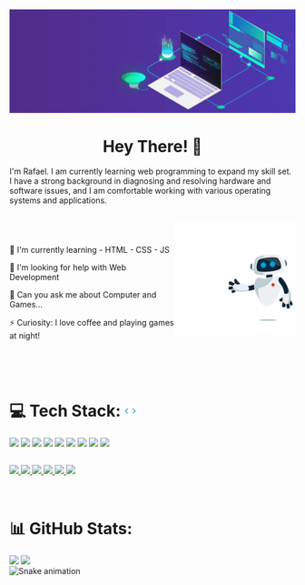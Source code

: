 ##

<div align="center">
    <img src="imgs/225841791-e6eb2fcf-6de1-45ec-a5e8-0c321f0af245.gif"  />
</div>

<h1 align="center">Hey There! 👋</h1>
<p>
I'm Rafael. I am currently learning web programming to expand my skill set. I have a strong background in diagnosing and resolving hardware and software issues, and I am comfortable working with various operating systems and applications.
</p>


##

<img align="right" height="200" src="imgs/221352989-518609ab-b4d1-459e-929f-a08cd2bd9b3c.gif"  />

<br>

###
 🌱 I'm currently learning - HTML - CSS - JS
    
 🤔 I'm looking for help with Web Development
    
 💬 Can you ask me about Computer and Games...
    
 ⚡ Curiosity: I love coffee and playing games at night!


  <br>   
  <br>   
  <br> 
  
<div>
  <h1>💻 Tech Stack:
      <img   height="20px" src="imgs/212284087-bbe7e430-757e-4901-90bf-4cd2ce3e1852.gif">
  </h1>
      <img height="50em" src="https://cdn.jsdelivr.net/gh/devicons/devicon/icons/html5/html5-original-wordmark.svg" />
      <img height="50em" src="https://cdn.jsdelivr.net/gh/devicons/devicon/icons/css3/css3-original-wordmark.svg" />
      <img height="50em" src="https://cdn.jsdelivr.net/gh/devicons/devicon/icons/javascript/javascript-original.svg" />
      <img height="50em" src="https://cdn.jsdelivr.net/gh/devicons/devicon/icons/github/github-original.svg"/>
      <img height="50em" src="https://cdn.jsdelivr.net/gh/devicons/devicon/icons/git/git-original.svg" />
      <img height="50em" src="https://cdn.jsdelivr.net/gh/devicons/devicon/icons/vscode/vscode-original-wordmark.svg" />  
      <img height="50em" src="https://cdn.jsdelivr.net/gh/devicons/devicon/icons/lua/lua-original.svg" />
      <img height="50em" src="https://avatars.githubusercontent.com/u/123869?s=200&v=4" />
      <img height="50em" src="https://avatars.githubusercontent.com/u/25160833?s=200&v=4)" />
</div>
  
  
  ##


  
<div>
  <a href="#" target="_blank">
    <img src="https://img.shields.io/badge/YouTube-FF0000?style=for-the-badge&logo=youtube&logoColor=white" target="_blank">
    </a>
  <a href="https://www.instagram.com/rafaelmalaquias98/" target="_blank">
    <img src="https://img.shields.io/badge/-Instagram-%23E4405F?style=for-the-badge&logo=instagram&logoColor=white" target="_blank">
    </a>
  <a href="#" target="_blank">
    <img src="https://img.shields.io/badge/Twitch-9146FF?style=for-the-badge&logo=twitch&logoColor=white" target="_blank">
    </a>
  <a href="#" target="_blank">
    <img src="https://img.shields.io/badge/Discord-7289DA?style=for-the-badge&logo=discord&logoColor=white" target="_blank">
  </a> 
  <a href="#">
    <img src="https://img.shields.io/badge/-Gmail-%23333?style=for-the-badge&logo=gmail&logoColor=white" target="_blank">
  </a>
  <a href="https://www.linkedin.com/in/rafael-malaquias-0a0854217/" target="_blank">
    <img src="https://img.shields.io/badge/-LinkedIn-%230077B5?style=for-the-badge&logo=linkedin&logoColor=white" target="_blank">
    </a>
  <br>
</div>

<br>
<br>


<h1>📊 GitHub Stats:</h1>
<div align="start">
 <img height="160em" src="https://github-readme-stats.vercel.app/api?username=RafaeL-Malaquias&show_icons=true&theme=tokyonight&count_private=true"/>
 <img height="160em" src="https://github-readme-stats.vercel.app/api/top-langs/?username=RafaeL-Malaquias&layout=compact&langs_count=10&theme=tokyonight&count_private=true"    />
 
<br>

<img src="https://profile-readme-generator.com/assets/snake.svg" alt="Snake animation">
</div>
      
